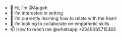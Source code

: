 - 👋 Hi, I’m @Ajugoh
- 👀 I’m interested in writing
- 🌱 I’m currently learning how to relate with the heart 
- 💞️ I’m looking to collaborate on empathetic skills
- 📫 How to reach me @whatsapp +2349065715383

<!---
Ajugoh/Ajugoh is a ✨ special ✨ repository because its `README.md` (this file) appears on your GitHub profile.
You can click the Preview link to take a look at your changes.
--->
